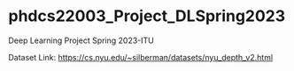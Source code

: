 # phdcs22003_Project_DLSpring2023
Deep Learning Project Spring 2023-ITU

Dataset Link: https://cs.nyu.edu/~silberman/datasets/nyu_depth_v2.html
